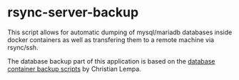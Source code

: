 # rsync-server-backup

This script allows for automatic dumping of mysql/mariadb databases inside docker containers as well as transfering them to a remote machine via rsync/ssh.

The database backup part of this application is based on the [database container backup scripts](https://github.com/ChristianLempa/scripts/tree/main/db-container-backup) by Christian Lempa.